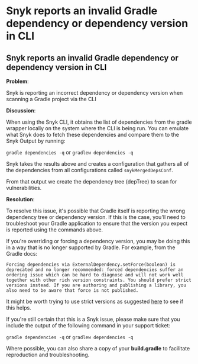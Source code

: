 # Snyk reports an invalid Gradle dependency or dependency version in CLI

## Snyk reports an invalid Gradle dependency or dependency version in CLI

**Problem**:

Snyk is reporting an incorrect dependency or dependency version when scanning a Gradle project via the CLI

**Discussion**:

When using the Snyk CLI, it obtains the list of dependencies from the gradle wrapper locally on the system where the CLI is being run. You can emulate what Snyk does to fetch these dependencies and compare them to the Snyk Output by running:

`gradle dependencies -q​`​ or `gradlew dependencies -q​`​

Snyk takes the results above and creates a configuration that gathers all of the dependencies from all configurations called `snykMergedDepsConf`.

From that output we create the dependency tree \(depTree\) to scan for vulnerabilities.

**Resolution**:

To resolve this issue, it's possible that Gradle itself is reporting the wrong dependency tree or dependency version. If this is the case, you'll need to troubleshoot your Gradle application to ensure that the version you expect is reported using the commands above.

If you're overriding or forcing a dependency version, you may be doing this in a way that is no longer supported by Gradle. For example, from the Gradle docs:

```text
Forcing dependencies via ExternalDependency.setForce(boolean) is deprecated and no longer recommended: forced dependencies suffer an ordering issue which can be hard to diagnose and will not work well together with other rich version constraints. You should prefer strict versions instead. If you are authoring and publishing a library, you also need to be aware that force is not published.
```

It might be worth trying to use strict versions as suggested [here](https://docs.gradle.org/current/userguide/dependency_downgrade_and_exclude.html#sec:enforcing_dependency_version) to see if this helps.

If you're still certain that this is a Snyk issue, please make sure that you include the output of the following command in your support ticket:

`gradle dependencies -q​`​ or `gradlew dependencies -q​`​

Where possible, you can also share a copy of your **build.gradle** to facilitate reproduction and troubleshooting.


